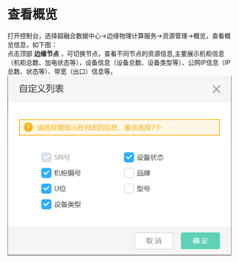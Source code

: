 # 查看概览

打开控制台，选择超融合数据中心->边缘物理计算服务->资源管理->概览，查看概览信息，如下图：</br>
点击顶部 **边缘节点** ，可切换节点，查看不同节点的资源信息,主要展示机柜信息（机柜总数、加电状态等），设备信息（设备总数、设备类型等）、公网IP信息（IP总数、状态等）、带宽（出口）信息等。
![概览查看连接](https://github.com/jdcloudcom/cn/blob/cn-Cloud-Cabinet-Service/image/Hyper-Converged-IDC/Cloud-Cabinet-Service/CCS015.png)
